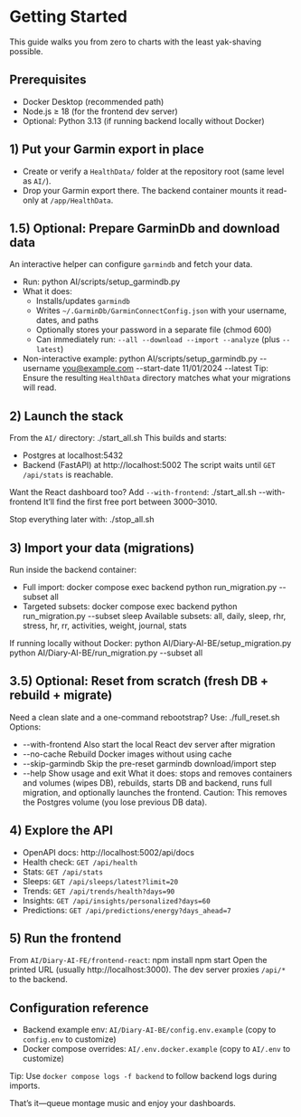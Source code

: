# Getting Started

This guide walks you from zero to charts with the least yak-shaving possible.

## Prerequisites
- Docker Desktop (recommended path)
- Node.js ≥ 18 (for the frontend dev server)
- Optional: Python 3.13 (if running backend locally without Docker)

## 1) Put your Garmin export in place
- Create or verify a `HealthData/` folder at the repository root (same level as `AI/`).
- Drop your Garmin export there. The backend container mounts it read-only at `/app/HealthData`.

## 1.5) Optional: Prepare GarminDb and download data
An interactive helper can configure `garmindb` and fetch your data.
- Run:
     python AI/scripts/setup_garmindb.py
- What it does:
  - Installs/updates `garmindb`
  - Writes `~/.GarminDb/GarminConnectConfig.json` with your username, dates, and paths
  - Optionally stores your password in a separate file (chmod 600)
  - Can immediately run: `--all --download --import --analyze` (plus `--latest`)
- Non-interactive example:
     python AI/scripts/setup_garmindb.py --username you@example.com --start-date 11/01/2024 --latest
Tip: Ensure the resulting `HealthData` directory matches what your migrations will read.

## 2) Launch the stack
From the `AI/` directory:
     ./start_all.sh
This builds and starts:
- Postgres at localhost:5432
- Backend (FastAPI) at http://localhost:5002
The script waits until `GET /api/stats` is reachable.

Want the React dashboard too? Add `--with-frontend`:
     ./start_all.sh --with-frontend
It’ll find the first free port between 3000–3010.

Stop everything later with:
     ./stop_all.sh

## 3) Import your data (migrations)
Run inside the backend container:
- Full import:
     docker compose exec backend python run_migration.py --subset all
- Targeted subsets:
     docker compose exec backend python run_migration.py --subset sleep
Available subsets: all, daily, sleep, rhr, stress, hr, rr, activities, weight, journal, stats

If running locally without Docker:
     python AI/Diary-AI-BE/setup_migration.py
     python AI/Diary-AI-BE/run_migration.py --subset all

## 3.5) Optional: Reset from scratch (fresh DB + rebuild + migrate)
Need a clean slate and a one-command rebootstrap? Use:
     ./full_reset.sh
Options:
- --with-frontend    Also start the local React dev server after migration
- --no-cache         Rebuild Docker images without using cache
- --skip-garmindb    Skip the pre-reset garmindb download/import step
- --help             Show usage and exit
What it does: stops and removes containers and volumes (wipes DB), rebuilds, starts DB and backend, runs full migration, and optionally launches the frontend.
Caution: This removes the Postgres volume (you lose previous DB data).

## 4) Explore the API
- OpenAPI docs: http://localhost:5002/api/docs
- Health check: `GET /api/health`
- Stats: `GET /api/stats`
- Sleeps: `GET /api/sleeps/latest?limit=20`
- Trends: `GET /api/trends/health?days=90`
- Insights: `GET /api/insights/personalized?days=60`
- Predictions: `GET /api/predictions/energy?days_ahead=7`

## 5) Run the frontend
From `AI/Diary-AI-FE/frontend-react`:
     npm install
     npm start
Open the printed URL (usually http://localhost:3000). The dev server proxies `/api/*` to the backend.

## Configuration reference
- Backend example env: `AI/Diary-AI-BE/config.env.example` (copy to `config.env` to customize)
- Docker compose overrides: `AI/.env.docker.example` (copy to `AI/.env` to customize)

Tip: Use `docker compose logs -f backend` to follow backend logs during imports.

That’s it—queue montage music and enjoy your dashboards.
